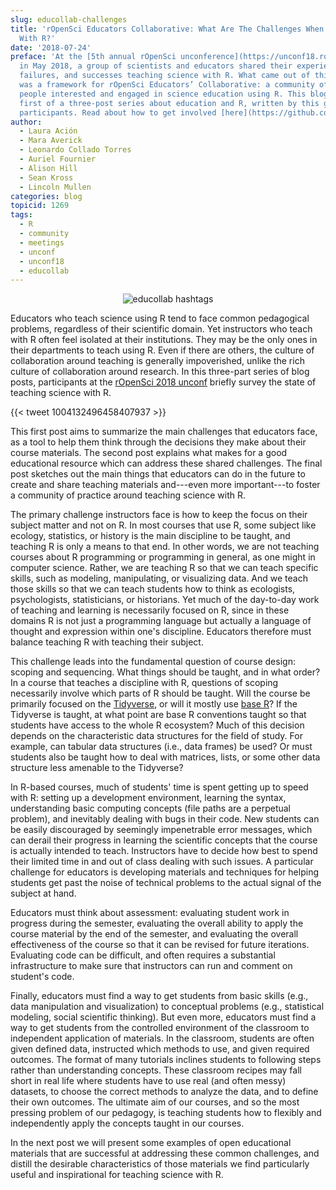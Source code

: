```yaml
---
slug: educollab-challenges
title: 'rOpenSci Educators Collaborative: What Are The Challenges When Teaching Science
  With R?'
date: '2018-07-24'
preface: 'At the [5th annual rOpenSci unconference](https://unconf18.ropensci.org)
  in May 2018, a group of scientists and educators shared their experiences, frustrations,
  failures, and successes teaching science with R. What came out of this discussion
  was a framework for rOpenSci Educators’ Collaborative: a community of practice for
  people interested and engaged in science education using R. This blog post is the
  first of a three-post series about education and R, written by this group of unconf18
  participants. Read about how to get involved [here](https://github.com/ropenscilabs/rOpenSciEd).'
author:
  - Laura Ación
  - Mara Averick
  - Leonardo Collado Torres
  - Auriel Fournier
  - Alison Hill
  - Sean Kross
  - Lincoln Mullen
categories: blog
topicid: 1269
tags:
  - R
  - community
  - meetings
  - unconf
  - unconf18
  - educollab
---
```


<center>
<img alt = 'educollab hashtags' src='/img/blog-images/2018-07-24-educollab-challenges/educollab-logo.png' />
</center>

Educators who teach science using R tend to face common pedagogical problems, regardless of their scientific domain. Yet instructors who teach with R often feel isolated at their institutions. They may be the only ones in their departments to teach using R. Even if there are others, the culture of collaboration around teaching is generally impoverished, unlike the rich culture of collaboration around research. In this three-part series of blog posts, participants at the [rOpenSci 2018 unconf](https://unconf18.ropensci.org/) briefly survey the state of teaching science with R. 

{{< tweet 1004132496458407937 >}}

This first post aims to summarize the main challenges that educators face, as a tool to help them think through the decisions they make about their course materials. The second post explains what makes for a good educational resource which can address these shared challenges. The final post sketches out the main things that educators can do in the future to create and share teaching materials and---even more important---to foster a community of practice around teaching science with R.

The primary challenge instructors face is how to keep the focus on their subject matter and not on R. In most courses that use R, some subject like ecology, statistics, or history is the main discipline to be taught, and teaching R is only a means to that end. In other words, we are not teaching courses about R programming or programming in general, as one might in computer science. Rather, we are teaching R so that we can teach specific skills, such as modeling, manipulating, or visualizing data. And we teach those skills so that we can teach students how to think as ecologists, psychologists, statisticians, or historians. Yet much of the day-to-day work of teaching and learning is necessarily focused on R, since in these domains R is not just a programming language but actually a language of thought and expression within one's discipline. Educators therefore must balance teaching R with teaching their subject.

This challenge leads into the fundamental question of course design: scoping and sequencing. What things should be taught, and in what order? In a course that teaches a discipline with R, questions of scoping necessarily involve which parts of R should be taught. Will the course be primarily focused on the [Tidyverse](https://www.tidyverse.org/), or will it mostly use [base R](https://www.r-project.org/)? If the Tidyverse is taught, at what point are base R conventions taught so that students have access to the whole R ecosystem? Much of this decision depends on the characteristic data structures for the field of study. For example, can tabular data structures (i.e., data frames) be used? Or must students also be taught how to deal with matrices, lists, or some other data structure less amenable to the Tidyverse? 

In R-based courses, much of students' time is spent getting up to speed with R: setting up a development environment, learning the syntax, understanding basic computing concepts (file paths are a perpetual problem), and inevitably dealing with bugs in their code. New students can be easily discouraged by seemingly impenetrable error messages, which can derail their progress in learning the scientific concepts that the course is actually intended to teach. Instructors have to decide how best to spend their limited time in and out of class dealing with such issues. A particular challenge for educators is developing materials and techniques for helping students get past the noise of technical problems to the actual signal of the subject at hand.

Educators must think about assessment: evaluating student work in progress during the semester, evaluating the overall ability to apply the course material by the end of the semester, and evaluating the overall effectiveness of the course so that it can be revised for future iterations. Evaluating code can be difficult, and often requires a substantial infrastructure to make sure that instructors can run and comment on student's code.

Finally, educators must find a way to get students from basic skills (e.g., data manipulation and visualization) to conceptual problems (e.g., statistical modeling, social scientific thinking). But even more, educators must find a way to get students from the controlled environment of the classroom to independent application of materials. In the classroom, students are often given defined data, instructed which methods to use, and given required outcomes. The format of many tutorials inclines students to following steps rather than understanding concepts. These classroom recipes may fall short in real life where students have to use real (and often messy) datasets, to choose the correct methods to analyze the data, and to define their own outcomes. The ultimate aim of our courses, and so the most pressing problem of our pedagogy, is teaching students how to flexibly and independently apply the concepts taught in our courses.

In the next post we will present some examples of open educational materials that are successful at addressing these common challenges, and distill the desirable characteristics of those materials we find particularly useful and inspirational for teaching science with R.
